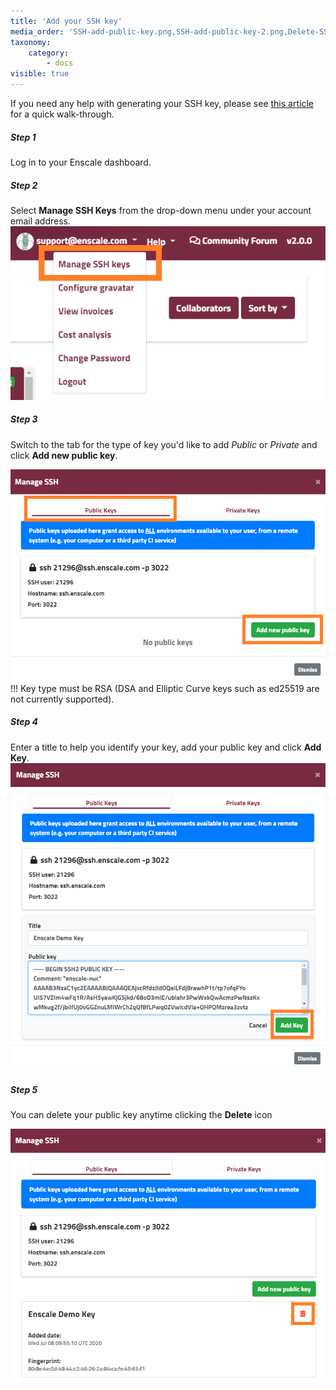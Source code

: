 ```yaml
---
title: 'Add your SSH key'
media_order: 'SSH-add-public-key.png,SSH-add-public-key-2.png,Delete-SSH-key.png,Manage-ssh-select.png'
taxonomy:
    category:
        - docs
visible: true
---
```


If you need any help with generating your SSH key, please see [this article](/access/generate-ssh-key) for a quick walk-through.

##### Step 1
Log in to your Enscale dashboard.

##### Step 2
Select **Manage SSH Keys** from the drop-down menu under your account email address.
![](Manage-ssh-select.png)

##### Step 3
Switch to the tab for the type of key you'd like to add *Public* or *Private* and click **Add new public key**.

![](SSH-add-public-key.png)
!!! Key type must be RSA (DSA and Elliptic Curve keys such as ed25519 are not currently supported).

##### Step 4
Enter a title to help you identify your key, add your public key and click **Add Key**.
![](SSH-add-public-key-2.png)

##### Step 5
You can delete your public key anytime clicking the **Delete** icon

![](Delete-SSH-key.png)



